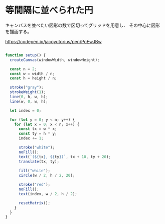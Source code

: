 # 等間隔に並べられた円

キャンバスを並べたい図形の数で区切ってグリッドを用意し、
その中心に図形を描画する。

https://codepen.io/jacoyutorius/pen/PoEwJBw

```js

function setup() {
  createCanvas(windowWidth, windowHeight);

  const n = 2;
  const w = width / n;
  const h = height / n;

  stroke("gray");
  strokeWeight(1);
  line(0, h, w, h);
  line(w, 0, w, h);

  let index = 0;

  for (let y = 0; y < n; y++) {
    for (let x = 0; x < n; x++) {
      const tx = w * x;
      const ty = h * y;
      index += 1;

      stroke("white");
      noFill();
      text(`(${tx}, ${ty})`, tx + 10, ty + 20);
      translate(tx, ty);
     
      fill("white");
      circle(w / 2, h / 2, 20);

      stroke("red");
      noFill();
      text(index, w / 2, h / 2);

      resetMatrix();
    }
  }
}
```